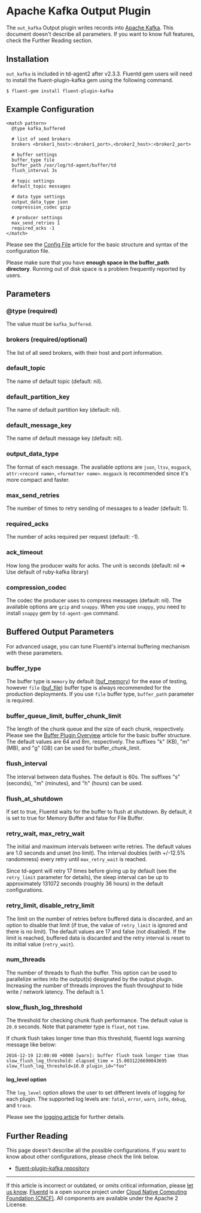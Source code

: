# Apache Kafka Output Plugin

The `out_kafka` Output plugin writes records into [Apache Kafka](https://kafka.apache.org/).
This document doesn\'t describe all parameters. If you want to know full
features, check the Further Reading section.


## Installation

`out_kafka` is included in td-agent2 after v2.3.3. Fluentd gem users
will need to install the fluent-plugin-kafka gem using the following
command.

``` {.CodeRay}
$ fluent-gem install fluent-plugin-kafka
```

## Example Configuration

``` {.CodeRay}
<match pattern>
  @type kafka_buffered

  # list of seed brokers
  brokers <broker1_host>:<broker1_port>,<broker2_host>:<broker2_port>

  # buffer settings
  buffer_type file
  buffer_path /var/log/td-agent/buffer/td
  flush_interval 3s

  # topic settings
  default_topic messages

  # data type settings
  output_data_type json
  compression_codec gzip

  # producer settings
  max_send_retries 1
  required_acks -1
</match>
```

Please see the [Config File](/configuration/config-file.md) article for the basic
structure and syntax of the configuration file.

Please make sure that you have **enough space in the buffer\_path
directory**. Running out of disk space is a problem frequently reported
by users.

## Parameters

### \@type (required)

The value must be `kafka_buffered`.

### brokers (required/optional)

The list of all seed brokers, with their host and port information.

### default\_topic

The name of default topic (default: nil).

### default\_partition\_key

The name of default partition key (default: nil).

### default\_message\_key

The name of default message key (default: nil).

### output\_data\_type

The format of each message. The available options are `json`, `ltsv`,
`msgpack`, `attr:<record name>`, `<formatter name>`. `msgpack` is
recommended since it's more compact and faster.

### max\_send\_retries

The number of times to retry sending of messages to a leader (default:
1).

### required\_acks

The number of acks required per request (default: -1).

### ack\_timeout

How long the producer waits for acks. The unit is seconds (default: nil
=\> Use default of ruby-kafka library)

### compression\_codec

The codec the producer uses to compress messages (default: nil). The
available options are `gzip` and `snappy`. When you use `snappy`, you
need to install `snappy` gem by `td-agent-gem` command.

## Buffered Output Parameters

For advanced usage, you can tune Fluentd's internal buffering mechanism
with these parameters.

### buffer\_type

The buffer type is `memory` by default ([buf\_memory](/plugins/buffer/buf_memory.md)) for
the ease of testing, however `file` ([buf\_file](/plugins/buffer/buf_file.md)) buffer type
is always recommended for the production deployments. If you use `file`
buffer type, `buffer_path` parameter is required.

### buffer\_queue\_limit, buffer\_chunk\_limit

The length of the chunk queue and the size of each chunk, respectively.
Please see the [Buffer Plugin Overview](/plugins/buffer/buffer-plugin-overview.md) article
for the basic buffer structure. The default values are 64 and 8m,
respectively. The suffixes "k" (KB), "m" (MB), and "g" (GB) can be used
for buffer\_chunk\_limit.

### flush\_interval

The interval between data flushes. The default is 60s. The suffixes "s"
(seconds), "m" (minutes), and "h" (hours) can be used.

### flush\_at\_shutdown

If set to true, Fluentd waits for the buffer to flush at shutdown. By
default, it is set to true for Memory Buffer and false for File Buffer.

### retry\_wait, max\_retry\_wait

The initial and maximum intervals between write retries. The default
values are 1.0 seconds and unset (no limit). The interval doubles (with
+/-12.5% randomness) every retry until `max_retry_wait` is reached.

Since td-agent will retry 17 times before giving up by default (see the
`retry_limit` parameter for details), the sleep interval can be up to
approximately 131072 seconds (roughly 36 hours) in the default
configurations.

### retry\_limit, disable\_retry\_limit

The limit on the number of retries before buffered data is discarded,
and an option to disable that limit (if true, the value of `retry_limit`
is ignored and there is no limit). The default values are 17 and false
(not disabled). If the limit is reached, buffered data is discarded and
the retry interval is reset to its initial value (`retry_wait`).

### num\_threads

The number of threads to flush the buffer. This option can be used to
parallelize writes into the output(s) designated by the output plugin.
Increasing the number of threads improves the flush throughput to hide
write / network latency. The default is 1.

### slow\_flush\_log\_threshold

The threshold for checking chunk flush performance. The default value is
`20.0` seconds. Note that parameter type is `float`, not `time`.

If chunk flush takes longer time than this threshold, fluentd logs
warning message like below:

``` {.CodeRay}
2016-12-19 12:00:00 +0000 [warn]: buffer flush took longer time than slow_flush_log_threshold: elapsed_time = 15.0031226690043695 slow_flush_log_threshold=10.0 plugin_id="foo"
```

#### log\_level option

The `log_level` option allows the user to set different levels of
logging for each plugin. The supported log levels are: `fatal`, `error`,
`warn`, `info`, `debug`, and `trace`.

Please see the [logging article](/deployment/logging.md) for further details.

## Further Reading

This page doesn't describe all the possible configurations. If you want
to know about other configurations, please check the link below.

-   [fluent-plugin-kafka
    repository](https://github.com/fluent/fluent-plugin-kafka)


------------------------------------------------------------------------


If this article is incorrect or outdated, or omits critical information,
please [let us know](https://github.com/fluent/fluentd-docs/issues?state=open).
[Fluentd](http://www.fluentd.org/) is a open source project under [Cloud
Native Computing Foundation (CNCF)](https://cncf.io/). All components
are available under the Apache 2 License.
